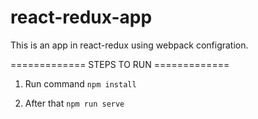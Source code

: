 # react-redux-app

This is an app in react-redux using webpack configration.

============= STEPS TO RUN =============

1. Run command <code>npm install</code>

2. After that <code>npm run serve</code>